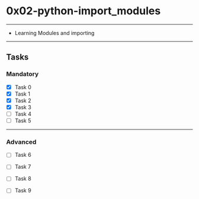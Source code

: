 # 0x02-python-import_modules

---
* Learning Modules and importing
---

## Tasks
### Mandatory
- [x] Task 0
- [x] Task 1
- [x] Task 2
- [x] Task 3
- [ ] Task 4
- [ ] Task 5
---
### Advanced
- [ ] Task 6
- [ ] Task 7
- [ ] Task 8
- [ ] Task 9

